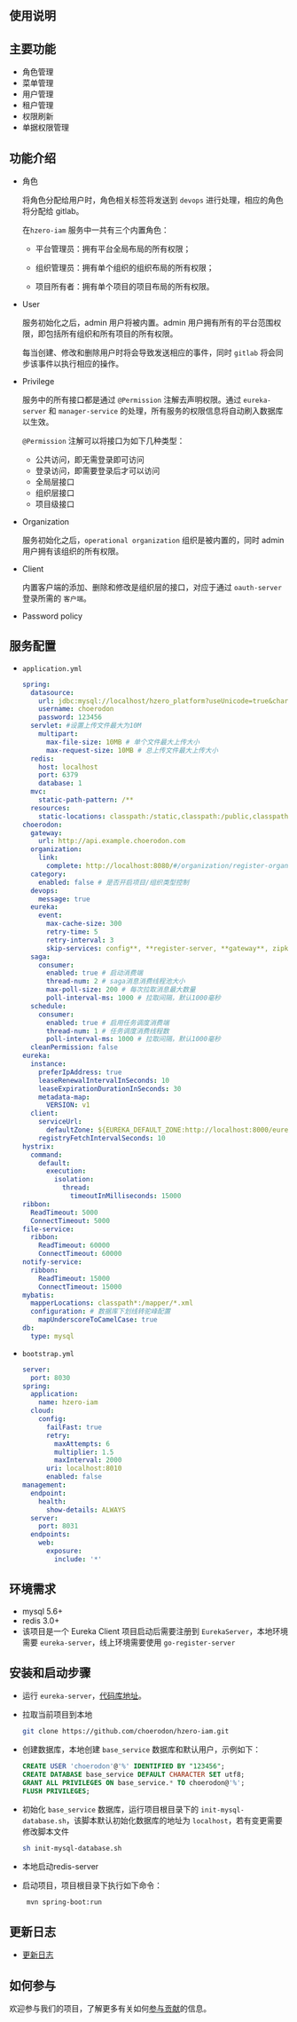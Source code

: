 ## 使用说明

## 主要功能

- 角色管理
- 菜单管理
- 用户管理
- 租户管理
- 权限刷新
- 单据权限管理

## 功能介绍

- 角色

  将角色分配给用户时，角色相关标签将发送到 `devops` 进行处理，相应的角色将分配给 gitlab。

  在`hzero-iam` 服务中一共有三个内置角色：

  - 平台管理员：拥有平台全局布局的所有权限；

  - 组织管理员：拥有单个组织的组织布局的所有权限；

  - 项目所有者：拥有单个项目的项目布局的所有权限。

- User

  服务初始化之后，admin 用户将被内置。admin 用户拥有所有的平台范围权限，即包括所有组织和所有项目的所有权限。

  每当创建、修改和删除用户时将会导致发送相应的事件，同时 `gitlab` 将会同步该事件以执行相应的操作。

- Privilege

  服务中的所有接口都是通过 `@Permission` 注解去声明权限。通过 `eureka-server`  和 `manager-service`  的处理，所有服务的权限信息将自动刷入数据库以生效。

  `@Permission` 注解可以将接口为如下几种类型：

  - 公共访问，即无需登录即可访问
  - 登录访问，即需要登录后才可以访问
  - 全局层接口
  - 组织层接口
  - 项目级接口

- Organization

  服务初始化之后，`operational organization` 组织是被内置的，同时 admin 用户拥有该组织的所有权限。

- Client

  内置客户端的添加、删除和修改是组织层的接口，对应于通过 `oauth-server` 登录所需的 `客户端`。

- Password policy

## 服务配置

- `application.yml`

  ```yaml
  spring:
    datasource:
      url: jdbc:mysql://localhost/hzero_platform?useUnicode=true&characterEncoding=utf-8&useSSL=false&useInformationSchema=true&remarks=true
      username: choerodon
      password: 123456
    servlet: #设置上传文件最大为10M
      multipart:
        max-file-size: 10MB # 单个文件最大上传大小
        max-request-size: 10MB # 总上传文件最大上传大小
    redis:
      host: localhost
      port: 6379
      database: 1
    mvc:
      static-path-pattern: /**
    resources:
      static-locations: classpath:/static,classpath:/public,classpath:/resources,classpath:/META-INF/resources,file:/dist
  choerodon:
    gateway:
      url: http://api.example.choerodon.com
    organization:
      link:
        complete: http://localhost:8080/#/organization/register-organization
    category:
      enabled: false # 是否开启项目/组织类型控制
    devops:
      message: true
    eureka:
      event:
        max-cache-size: 300
        retry-time: 5
        retry-interval: 3
        skip-services: config**, **register-server, **gateway**, zipkin**, hystrix**, oauth**
    saga:
      consumer:
        enabled: true # 启动消费端
        thread-num: 2 # saga消息消费线程池大小
        max-poll-size: 200 # 每次拉取消息最大数量
        poll-interval-ms: 1000 # 拉取间隔，默认1000毫秒
    schedule:
      consumer:
        enabled: true # 启用任务调度消费端
        thread-num: 1 # 任务调度消费线程数
        poll-interval-ms: 1000 # 拉取间隔，默认1000毫秒
    cleanPermission: false
  eureka:
    instance:
      preferIpAddress: true
      leaseRenewalIntervalInSeconds: 10
      leaseExpirationDurationInSeconds: 30
      metadata-map:
        VERSION: v1
    client:
      serviceUrl:
        defaultZone: ${EUREKA_DEFAULT_ZONE:http://localhost:8000/eureka/}
      registryFetchIntervalSeconds: 10
  hystrix:
    command:
      default:
        execution:
          isolation:
            thread:
              timeoutInMilliseconds: 15000
  ribbon:
    ReadTimeout: 5000
    ConnectTimeout: 5000
  file-service:
    ribbon:
      ReadTimeout: 60000
      ConnectTimeout: 60000
  notify-service:
    ribbon:
      ReadTimeout: 15000
      ConnectTimeout: 15000
  mybatis:
    mapperLocations: classpath*:/mapper/*.xml
    configuration: # 数据库下划线转驼峰配置
      mapUnderscoreToCamelCase: true
  db:
    type: mysql
  ```

- `bootstrap.yml`

  ```yaml
  server:
    port: 8030
  spring:
    application:
      name: hzero-iam
    cloud:
      config:
        failFast: true
        retry:
          maxAttempts: 6
          multiplier: 1.5
          maxInterval: 2000
        uri: localhost:8010
        enabled: false
  management:
    endpoint:
      health:
        show-details: ALWAYS
    server:
      port: 8031
    endpoints:
      web:
        exposure:
          include: '*'
  ```

## 环境需求

- mysql 5.6+
- redis 3.0+
- 该项目是一个 Eureka Client 项目启动后需要注册到 `EurekaServer`，本地环境需要 `eureka-server`，线上环境需要使用 `go-register-server`

## 安装和启动步骤

- 运行 `eureka-server`，[代码库地址](https://github.com/choerodon/eureka-server.git)。

- 拉取当前项目到本地

  ```sh
  git clone https://github.com/choerodon/hzero-iam.git
  ```

- 创建数据库，本地创建 `base_service` 数据库和默认用户，示例如下：

  ```sql
  CREATE USER 'choerodon'@'%' IDENTIFIED BY "123456";
  CREATE DATABASE base_service DEFAULT CHARACTER SET utf8;
  GRANT ALL PRIVILEGES ON base_service.* TO choerodon@'%';
  FLUSH PRIVILEGES;
  ```

- 初始化 `base_service` 数据库，运行项目根目录下的 `init-mysql-database.sh`，该脚本默认初始化数据库的地址为 `localhost`，若有变更需要修改脚本文件

  ```sh
  sh init-mysql-database.sh
  ```

- 本地启动redis-server

- 启动项目，项目根目录下执行如下命令：

  ```sh
   mvn spring-boot:run
  ```
  
## 更新日志

- [更新日志](./CHANGELOG.zh-CN.md)



## 如何参与

欢迎参与我们的项目，了解更多有关如何[参与贡献](https://github.com/choerodon/choerodon/blob/master/CONTRIBUTING.md)的信息。